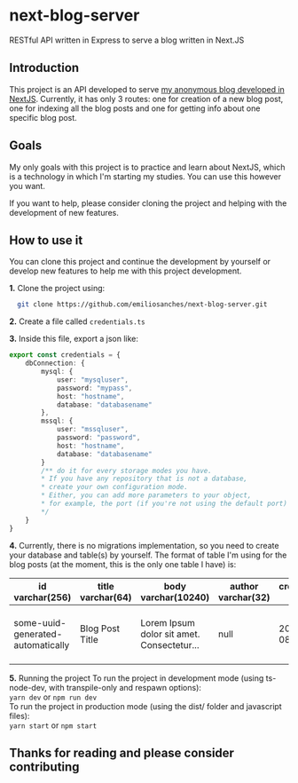 # next-blog-server
RESTful API written in Express to serve a blog written in Next.JS  
  

## Introduction
This project is an API developed to serve [my anonymous blog developed in NextJS](https://github.com/emiliosanches/next-blog). 
Currently, it has only 3 routes: one for creation of a new blog post, one for indexing all the blog posts and one for getting info about one specific blog post.  
  

## Goals
My only goals with this project is to practice and learn about NextJS, which is a technology in which I'm starting my studies.
You can use this however you want. 

If you want to help, please consider cloning the project and helping with the development of new features.

## How to use it
You can clone this project and continue the development by yourself or develop new features to help me with this project development.  

**1.** Clone the project using:
  ```bash
    git clone https://github.com/emiliosanches/next-blog-server.git
  ```

**2.** Create a file called `credentials.ts`

**3.** Inside this file, export a json like:
```ts
export const credentials = {
    dbConnection: {
        mysql: {
            user: "mysqluser",
            password: "mypass",
            host: "hostname",
            database: "databasename"
        },
        mssql: {
            user: "mssqluser",
            password: "password",
            host: "hostname",
            database: "databasename"
        }
        /** do it for every storage modes you have.
        * If you have any repository that is not a database,
        * create your own configuration mode.
        * Either, you can add more parameters to your object,
        * for example, the port (if you're not using the default port)
        */
    }
}
```

**4.** Currently, there is no migrations implementation, so you need to create your database and table(s) by yourself.
The format of table I'm using for the blog posts (at the moment, this is the only one table I have) is:
<table>
<thead>
<tr>
<th>id varchar(256)</th>
<th>title varchar(64)</th>
<th>body varchar(10240)</th>
<th>author varchar(32)</th>
<th>created_at date</th>
<th>image_url varchar(256)</th>
<tr>
</thead>

<tbody>
<tr>
<td>some-uuid-generated-automatically</td>
<td>Blog Post Title</td>
<td>Lorem Ipsum dolor sit amet. Consectetur...</td>
<td>null</td>
<td>2020-08-31</td>
<td>http://some-image-url.com/path-to-image.jpeg</td>
<tr>
</tbody>
</table>

**5.** Running the project
To run the project in development mode (using ts-node-dev, with transpile-only and respawn options):  
  `yarn dev` or `npm run dev`  
To run the project in production mode (using the dist/ folder and javascript files):  
  `yarn start` or `npm start`
  
## Thanks for reading and please consider contributing
